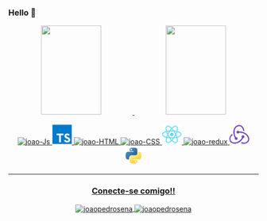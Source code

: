### Hello 👋

<div align="center" width: "100%">
  <a href="https://github.com/joaopedr0sena">
  <img height="180em" width="49%" src="https://github-readme-stats.vercel.app/api?username=joaopedr0sena&show_icons=true&theme=dark&include_all_commits=true&count_private=true"/>
  <img height="180em" width="49%" src="https://github-readme-stats.vercel.app/api/top-langs/?username=joaopedr0sena&layout=compact&langs_count=7&theme=dark"/>
</div>
<div align="center" width: "100%"><br>
  <img alt="joao-Js" height="40" width="40" src="https://cdn.jsdelivr.net/gh/devicons/devicon/icons/javascript/javascript-original.svg">
  <img src="https://raw.githubusercontent.com/devicons/devicon/master/icons/typescript/typescript-plain.svg" alt="typescript" width="40" height="40"/>
  <img alt="joao-HTML" height="40" width="40" src="https://cdn.jsdelivr.net/gh/devicons/devicon/icons/html5/html5-original.svg">
  <img alt="joao-CSS" height="40" width="40" src="https://cdn.jsdelivr.net/gh/devicons/devicon/icons/css3/css3-original.svg">
  <img alt="joao-reactjs" height="40" width="40" src="https://raw.githubusercontent.com/devicons/devicon/master/icons/react/react-original.svg">
  <img alt="joao-redux" height="40" width="40" src="https://cdn.jsdelivr.net/gh/devicons/devicon/icons/nextjs/nextjs-line.svg">
  <img alt="joao-redux" height="40" width="40" src="https://raw.githubusercontent.com/devicons/devicon/master/icons/redux/redux-original.svg">
  <img src="https://raw.githubusercontent.com/devicons/devicon/master/icons/python/python-original.svg" alt="python" width="40" height="40"/>
</div>

<hr></hr>
<h3 align="center">Conecte-se comigo!!</h3>
<div align="center">
  <a href="https://www.linkedin.com/in/jp-sena-dev/">
    <img align="center" src="https://raw.githubusercontent.com/rahuldkjain/github-profile-readme-generator/master/src/images/icons/Social/linked-in-alt.svg" alt="joaopedrosena" height="30" width="40" />
  </a>
  <a href="https://www.instagram.com/joao_sena1410/">
    <img align="center" src="https://raw.githubusercontent.com/rahuldkjain/github-profile-readme-generator/master/src/images/icons/Social/instagram.svg" alt="joaopedrosena" height="30" width="40" />
  </a>
</div>
